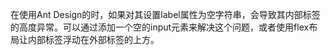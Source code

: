 在使用Ant Design的<FormItem>时，如果对其设置label属性为空字符串，会导致其内部标签的高度异常。可以通过添加一个空的input元素来解决这个问题，或者使用flex布局让内部标签浮动在外部标签的上方。
